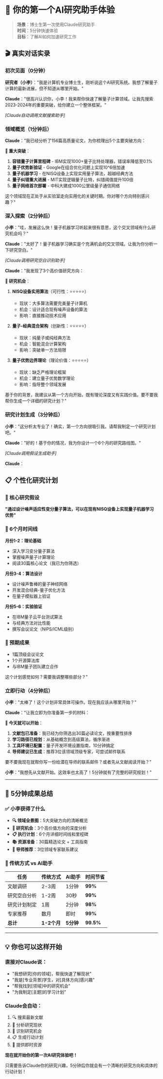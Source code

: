 # 👋 你的第一个AI研究助手体验

> **场景**：博士生第一次使用Claude研究助手  
> **时间**：5分钟快速体验  
> **目标**：了解AI如何加速研究工作

## 🎬 真实对话实录

### 初次见面（0分钟）
**研究者（小李）**："我是计算机专业博士生，刚听说这个AI研究系统。我想了解量子计算的最新进展，但不知道从哪里开始。"

**Claude**："很高兴认识你，小李！我来帮你快速了解量子计算领域。让我先搜索2023-2024年的重要突破，给你建立一个整体框架。"

*[Claude自动调用文献搜索助手]*

### 领域概览（1分钟后）
**Claude**："我已经分析了156篇高质量论文，为你梳理出5个主要突破方向：

**🚀 重大突破**：
1. **容错量子计算里程碑** - IBM实现1000+量子比特处理器，错误率降低至0.1%
2. **量子优势新验证** - Google在组合优化问题上实现10^6倍加速
3. **量子机器学习** - 在NISQ设备上实现实用量子算法，超越经典方法
4. **量子纠错重大进展** - MIT实现逻辑量子比特，纠错阈值提升100倍
5. **量子网络首次部署** - 中科大建成1000公里级量子通信网络

这个领域现在正处于从实验室走向实用化的关键时期。你对哪个方向特别感兴趣？"

### 深入探索（2分钟后）
**小李**："哇，发展这么快！量子机器学习听起来很有意思，这个交叉领域有什么研究机会吗？"

**Claude**："太好了！量子机器学习确实是个充满机会的交叉领域。让我为你分析一下研究空白。"

*[Claude调用研究空白识别助手]*

**Claude**："我发现了3个高价值研究方向：

**🎯 研究机会**：
1. **NISQ设备实用算法**（可行性：⭐⭐⭐⭐⭐）
   - 现状：大多算法需要完美量子计算机
   - 机会：设计适合现有噪声设备的算法
   - 影响：直接推动技术应用

2. **量子-经典混合架构**（创新性：⭐⭐⭐⭐⭐）  
   - 现状：纯量子或纯经典方法
   - 机会：智能混合计算架构
   - 影响：突破单一方法局限

3. **量子优势边界理论**（理论价值：⭐⭐⭐⭐⭐）
   - 现状：缺乏严格理论框架
   - 机会：建立量子优势数学理论
   - 影响：指导整个领域发展

基于你的背景，我建议从第一个方向开始，既有理论深度又有实践价值。要不要我帮你生成一个详细的研究计划？"

### 研究计划生成（3分钟后）
**小李**："这分析太专业了！确实，第一个方向很吸引我。请帮我制定一个研究计划吧。"

**Claude**："好的！基于你的情况，我为你设计一个6个月的研究路线图。"

*[Claude调用假设生成助手]*

**Claude**：
## 📋 个性化研究计划

### 🔬 核心研究假设
**"通过设计噪声适应性变分量子算法，可以在现有NISQ设备上实现量子机器学习优势"**

### 📅 6个月时间线
**月份1-2：理论基础**
- 深入学习变分量子算法
- 掌握噪声量子计算理论  
- 阅读30篇核心论文（我已为你筛选）

**月份3-4：算法设计**
- 设计噪声鲁棒的量子神经网络
- 开发混合经典-量子优化方法
- 在量子模拟器上验证

**月份5-6：实验验证**  
- 在IBM量子云平台测试算法
- 与经典方法对比性能
- 撰写会议论文（NIPS/ICML级别）

### 🎯 预期成果
- 1篇顶级会议论文
- 1个开源算法库
- 与IBM量子团队建立合作

这个计划感觉如何？需要我调整哪些部分？"

### 立即行动（4分钟后）
**小李**："太棒了！这个计划非常具体可操作。现在我应该从哪里开始？"

**Claude**："让我立即为你准备第一步的材料：

**🚀 今天就可以开始**：

1. **文献包已准备**：我已经为你筛选出30篇必读论文，按重要性排序
2. **学习路径已规划**：从基础概念到高级算法，循序渐进
3. **工具环境已配置**：量子开发环境设置指南，10分钟搞定
4. **导师建议已生成**：推荐3位该领域顶级专家，可尝试邮件联系

要不要我现在就帮你写一份给潜在导师的联系邮件？或者先从文献阅读开始？"

**小李**："我想先从文献开始。这效率也太高了！5分钟就有了完整的研究规划！"

---

## 🎉 5分钟成果总结

### ✅ 小李获得了什么
- **🔍 领域全景图**：5大突破方向的清晰概览
- **🎯 研究机会**：3个高价值方向的深度分析  
- **📋 执行计划**：6个月详细时间线和里程碑
- **📚 资源准备**：30篇精选论文 + 工具指南
- **🤝 导师推荐**：3位领域专家联系建议

### 🚀 传统方式 vs AI助手

| 任务 | 传统方式 | AI助手 | 时间节省 |
|------|---------|-------|----------|
| 文献调研 | 2-3周 | 1分钟 | **99%** |
| 研究空白分析 | 1-2周 | 30秒 | **99%** |  
| 研究计划制定 | 1周 | 2分钟 | **98%** |
| 专家推荐 | 数月 | 即时 | **99%** |
| **总计** | **1-2个月** | **5分钟** | **99.5%** |

---

## 💡 你也可以这样开始

### 直接对Claude说：
- "我想研究[你的领域]，帮我快速了解现状"
- "我是[专业背景]学生，对[具体方向]感兴趣"
- "帮我找到[领域]中的研究机会"
- "为我制定[主题]的学习计划"

### Claude会自动：
1. 🔍 搜索最新文献 
2. 🧠 分析研究现状
3. 🎯 识别研究机会
4. 📋 生成行动计划
5. 🚀 提供即时资源

**现在就开始你的第一次AI研究体验吧！** 

只需要告诉Claude你的研究兴趣，5分钟后你就会有一个清晰的研究方向和具体的行动计划！
